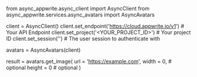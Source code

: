 from async_appwrite.async_client import AsyncClient
from async_appwrite.services.async_avatars import AsyncAvatars


client = AsyncClient()
client.set_endpoint('https://cloud.appwrite.io/v1') # Your API Endpoint
client.set_project('<YOUR_PROJECT_ID>') # Your project ID
client.set_session('') # The user session to authenticate with

avatars = AsyncAvatars(client)

result = avatars.get_image(
    url = 'https://example.com',
    width = 0, # optional
    height = 0 # optional
)
